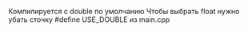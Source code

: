 Компилируется с double по умолчанию
Чтобы выбрать float нужно убать сточку #define USE_DOUBLE из main.cpp